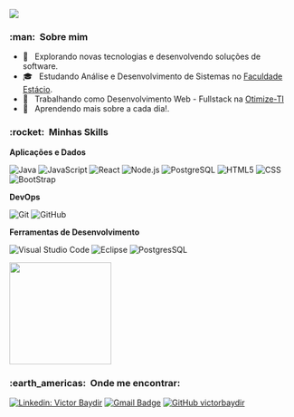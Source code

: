 
![](https://komarev.com/ghpvc/?username=VanessaSwerts&color=006bed)

<h3> :man: &nbsp;Sobre mim </h3>

- 🤔 &nbsp; Explorando novas tecnologias e desenvolvendo soluções de software.
- 🎓 &nbsp; Estudando Análise e Desenvolvimento de Sistemas no <a href="https://estacio.br">Faculdade Estácio</a>.
- 💼 &nbsp; Trabalhando como Desenvolvimento Web - Fullstack na <a href="https://www.instagram.com/otimizeti">Otimize-TI</a>
- 🌱 &nbsp; Aprendendo mais sobre a cada dia!.

<h3> :rocket: &nbsp;Minhas Skills </h3>

**Aplicações e Dados**

 
  ![Java](https://img.shields.io/badge/Java-ED8B00?style=for-the-badge&logo=java&logoColor=white)
  ![JavaScript](https://img.shields.io/badge/JavaScript-F7DF1E?style=for-the-badge&logo=javascript&logoColor=black)
  ![React](https://img.shields.io/badge/React-20232A?style=for-the-badge&logo=react&logoColor=61DAFB)
  ![Node.js](https://img.shields.io/badge/Node.js-43853D?style=for-the-badge&logo=node.js&logoColor=white)
  ![PostgreSQL](https://img.shields.io/badge/PostgreSQL-316192?style=for-the-badge&logo=postgresql&logoColor=white)
  ![HTML5](https://img.shields.io/badge/HTML5-E34F26?style=for-the-badge&logo=html5&logoColor=white)
  ![CSS](https://img.shields.io/badge/CSS3-1572B6?style=for-the-badge&logo=css3&logoColor=white)
  ![BootStrap](https://img.shields.io/badge/Bootstrap-563D7C?style=for-the-badge&logo=bootstrap&logoColor=white)

 


**DevOps**

  ![Git](https://img.shields.io/badge/Git-E34F26?style=for-the-badge&logo=git&logoColor=white)
  ![GitHub](https://img.shields.io/badge/GitHub-100000?style=for-the-badge&logo=github&logoColor=white)

**Ferramentas de Desenvolvimento**

  ![Visual Studio Code](https://img.shields.io/badge/-Visual%20Studio%20Code-333333?style=flat&logo=visual-studio-code&logoColor=007ACC)
  ![Eclipse](https://img.shields.io/badge/-Eclipse-333333?style=flat&logo=eclipse-ide&logoColor=2C2255)
  ![PostgresSQL](https://img.shields.io/badge/PostgreSQL-316192?style=for-the-badge&logo=postgresql&logoColor=white)
<br/>

<a href="https://github.com/victorbaydir">
  <img height="180em" src="https://github-readme-stats.vercel.app/api?username=victorbaydir&theme=dark&show_icons=true" />
</a>
<br/>

<h3> :earth_americas: &nbsp;Onde me encontrar: </h3> 

[![Linkedin: Victor Baydir](https://img.shields.io/badge/LinkedIn-0077B5?style=for-the-badge&logo=linkedin&logoColor=white&link=LINK-DO-SEU-LINKEDIN)](https://www.linkedin.com/in/victor-baydir-1a842a22a/)
[![Gmail Badge](https://img.shields.io/badge/Microsoft_Outlook-0078D4?style=for-the-badge&logo=microsoft-outlook&logoColor=white&link=mailto:victorbaydir@hotmail.com)](mailto:victorbaydir@hotmail.com)
[![GitHub victorbaydir]( https://img.shields.io/badge/GitHub-100000?style=for-the-badge&logo=github&logoColor=white)](https://github.com/victorbaydir/READme)
